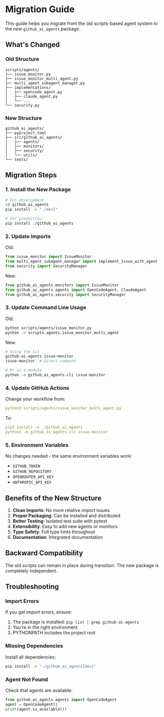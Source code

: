 # Migration Guide

This guide helps you migrate from the old scripts-based agent system to the new `github_ai_agents` package.

## What's Changed

### Old Structure
```
scripts/agents/
├── issue_monitor.py
├── issue_monitor_multi_agent.py
├── multi_agent_subagent_manager.py
├── implementations/
│   ├── opencode_agent.py
│   ├── claude_agent.py
│   └── ...
└── security.py
```

### New Structure
```
github_ai_agents/
├── pyproject.toml
├── src/github_ai_agents/
│   ├── agents/
│   ├── monitors/
│   ├── security/
│   └── utils/
└── tests/
```

## Migration Steps

### 1. Install the New Package

```bash
# For development
cd github_ai_agents
pip install -e ".[dev]"

# For production
pip install ./github_ai_agents
```

### 2. Update Imports

Old:
```python
from issue_monitor import IssueMonitor
from multi_agent_subagent_manager import implement_issue_with_agent
from security import SecurityManager
```

New:
```python
from github_ai_agents.monitors import IssueMonitor
from github_ai_agents.agents import OpenCodeAgent, ClaudeAgent
from github_ai_agents.security import SecurityManager
```

### 3. Update Command Line Usage

Old:
```bash
python scripts/agents/issue_monitor.py
python -m scripts.agents.issue_monitor_multi_agent
```

New:
```bash
# Using the CLI
github-ai-agents issue-monitor
issue-monitor  # Direct command

# Or as a module
python -m github_ai_agents.cli issue-monitor
```

### 4. Update GitHub Actions

Change your workflow from:
```yaml
python3 scripts/agents/issue_monitor_multi_agent.py
```

To:
```yaml
pip3 install -e ./github_ai_agents
python3 -m github_ai_agents.cli issue-monitor
```

### 5. Environment Variables

No changes needed - the same environment variables work:
- `GITHUB_TOKEN`
- `GITHUB_REPOSITORY`
- `OPENROUTER_API_KEY`
- `ANTHROPIC_API_KEY`

## Benefits of the New Structure

1. **Clean Imports**: No more relative import issues
2. **Proper Packaging**: Can be installed and distributed
3. **Better Testing**: Isolated test suite with pytest
4. **Extensibility**: Easy to add new agents or monitors
5. **Type Safety**: Full type hints throughout
6. **Documentation**: Integrated documentation

## Backward Compatibility

The old scripts can remain in place during transition. The new package is completely independent.

## Troubleshooting

### Import Errors
If you get import errors, ensure:
1. The package is installed: `pip list | grep github-ai-agents`
2. You're in the right environment
3. PYTHONPATH includes the project root

### Missing Dependencies
Install all dependencies:
```bash
pip install -e "./github_ai_agents[dev]"
```

### Agent Not Found
Check that agents are available:
```python
from github_ai_agents.agents import OpenCodeAgent
agent = OpenCodeAgent()
print(agent.is_available())
```
